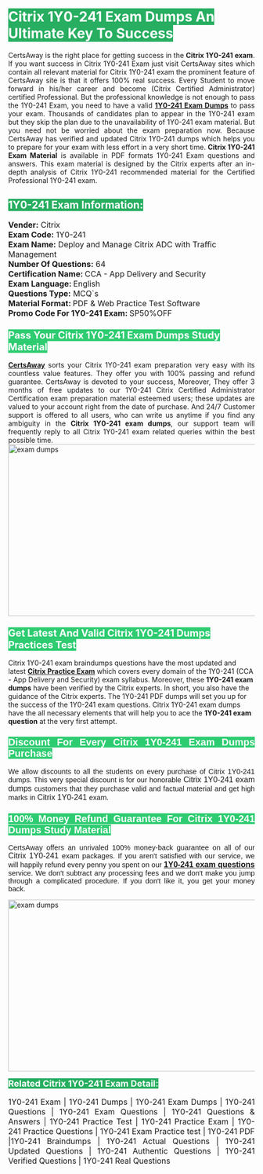 <h1><span style="color:#ffffff"><strong><span style="background-color:#27ae60">Citrix 1Y0-241 Exam Dumps An Ultimate Key To Success</span></strong></span></h1> <div style="text-align:justify">CertsAway is the right place for getting success in the <strong>Citrix 1Y0-241 exam</strong>. If you want success in Citrix 1Y0-241 Exam just visit CertsAway sites which contain all relevant material for Citrix 1Y0-241 exam the prominent feature of CertsAway site is that it offers 100% real success. Every Student to move forward in his/her career and become (Citrix Certified Administrator) certified Professional. But the professional knowledge is not enough to pass the 1Y0-241 Exam, you need to have a valid <a href="https://www.certsaway.com/citrix/1y0-241-exam-dumps"><strong>1Y0-241 Exam Dumps</strong></a> to pass your exam. Thousands of candidates plan to appear in the 1Y0-241 exam but they skip the plan due to the unavailability of 1Y0-241 exam material. But you need not be worried about the exam preparation now. Because CertsAway has verified and updated Citrix 1Y0-241 dumps which helps you to prepare for your exam with less effort in a very short time. <strong>Citrix 1Y0-241 Exam Material</strong> is available in PDF formats 1Y0-241 Exam questions and answers. This exam material is designed by the Citrix experts after an in-depth analysis of Citrix 1Y0-241 recommended material for the Certified Professional 1Y0-241 exam.</div> <h2 style="text-align:justify"><span style="color:#ffffff"><span style="background-color:#27ae60">1Y0-241 Exam Information:</span></span></h2> <p><span style="font-size:16px"><strong>Vender:</strong> Citrix<br /> <strong>Exam Code:</strong> 1Y0-241<br /> <strong>Exam Name:</strong> Deploy and Manage Citrix ADC with Traffic Management<br /> <strong>Number Of Questions:</strong> 64<br /> <strong>Certification Name: </strong>CCA - App Delivery and Security<br /> <strong>Exam Language: </strong>English<br /> <strong>Questions Type:</strong> MCQ`s<br /> <strong>Material Format: </strong>PDF & Web Practice Test Software<br /> <strong>Promo Code For 1Y0-241 Exam: </strong>SP50%OFF</span></p> <h3><span style="font-size:20px"><span style="color:#ffffff"><strong><span style="background-color:#2ecc71">Pass Your Citrix 1Y0-241 Exam Dumps Study Material</span></strong></span></span></h3> <div style="text-align:justify"><a href=" https://www.certsaway.com/"><strong>CertsAway</strong></a> sorts your Citrix 1Y0-241 exam preparation very easy with its countless value features. They offer you with 100% passing and refund guarantee. CertsAway is devoted to your success, Moreover, They offer 3 months of free updates to our 1Y0-241 Citrix Certified Administrator Certification exam preparation material esteemed users; these updates are valued to your account right from the date of purchase. And 24/7 Customer support is offered to all users, who can write us anytime if you find any ambiguity in the <strong>Citrix 1Y0-241 exam dumps</strong>, our support team will frequently reply to all Citrix 1Y0-241 exam related queries within the best possible time.</div> <div style="text-align:justify"> </div> <div style="text-align:justify"><a href="https://www.certsaway.com/citrix/1y0-241-exam-dumps" rel="no-follow"><img alt="exam dumps" src="https://www.certcollections.com/uploads/content/certsaway.png" style="height:350px; width:750px" /></a></div> <h3><span style="font-size:20px"><span style="color:#ffffff"><strong><span style="background-color:#2ecc71">Get Latest And Valid Citrix 1Y0-241 Dumps Practices Test</span></strong></span></span></h3> <p>Citrix 1Y0-241 exam braindumps questions have the most updated and latest <a href="https://www.certsaway.com/citrix-questions"><strong>Citrix Practice Exam</strong></a> which covers every domain of the 1Y0-241 (CCA - App Delivery and Security) exam syllabus. Moreover, these <strong>1Y0-241 exam dumps</strong> have been verified by the Citrix experts. In short, you also have the guidance of the Citrix experts. The 1Y0-241 PDF dumps will set you up for the success of the 1Y0-241 exam questions. Citrix 1Y0-241 exam dumps have the all necessary elements that will help you to ace the <strong>1Y0-241 exam question</strong> at the very first attempt.</p> <h3 style="text-align:justify"><span style="font-size:20px"><span style="color:#ffffff"><strong><span style="font-family:Calibri,sans-serif"><span style="background-color:#2ecc71">Discount For Every </span><span style="background-color:#2ecc71">Citrix 1Y0-241 Exam</span><span style="background-color:#2ecc71"> Dumps Purchase</span></span></strong></span></span></h3> <div style="text-align:justify"> <p><span style="font-size:11pt"><span style="font-family:Calibri,sans-serif">We allow discounts to all the students on every purchase of Citrix 1Y0-241 dumps. This very special discount is for our honorable <span style="font-size:12.0pt"><span style="background-color:white">Citrix 1Y0-241 exam dumps </span></span>customers that they purchase valid and factual material and get high marks in <span style="font-size:12.0pt"><span style="background-color:white">Citrix 1Y0-241 </span></span>exam. </span></span></p> <h3><span style="font-size:20px"><span style="color:#ffffff"><strong><span style="font-family:Calibri,sans-serif"><span style="background-color:#2ecc71">100% Money Refund Guarantee For </span><span style="background-color:#2ecc71">Citrix 1Y0-241 Dumps Study Material</span></span></strong></span></span></h3> <p><span style="font-size:11pt"><span style="font-family:Calibri,sans-serif">CertsAway offers an unrivaled 100% money-back guarantee on all of our <span style="font-size:12.0pt"><span style="background-color:white">Citrix 1Y0-241 </span></span>exam packages. If you aren't satisfied with our service, we will happily refund every penny you spent on our <span style="font-size:12.0pt"><span style="background-color:white"><a href="https://www.certsaway.com/citrix/1y0-241-exam-dumps"><strong>1Y0-241 exam questions</strong></a> </span></span>service. We don't subtract any processing fees and we don't make you jump through a complicated procedure. If you don't like it, you get your money back.</span></span></p> <p><a href="https://www.certsaway.com/citrix/1y0-241-exam-dumps" rel="no-follow"><img alt="exam dumps" src="https://www.certcollections.com/uploads/content/certsaway_(2)2.png" style="height:350px; width:750px" /></a></p> <p><span style="color:#ffffff"><strong><span style="font-size:18px"><span style="background-color:#27ae60">Related Citrix 1Y0-241 Exam Detail:</span></span></strong></span><br /> <br /> <span style="font-size:16px">1Y0-241 Exam | 1Y0-241 Dumps | 1Y0-241 Exam Dumps | 1Y0-241 Questions | 1Y0-241 Exam Questions | 1Y0-241 Questions & Answers | 1Y0-241 Practice Test | 1Y0-241 Practice Exam | 1Y0-241 Practice Questions | 1Y0-241 Exam Practice test | 1Y0-241 PDF |1Y0-241 Braindumps | 1Y0-241 Actual Questions | 1Y0-241 Updated Questions | 1Y0-241 Authentic Questions | 1Y0-241 Verified Questions | 1Y0-241 Real Questions</span></p> </div>
